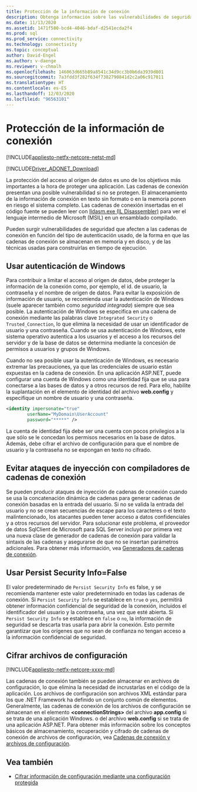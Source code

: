```yaml
---
title: Protección de la información de conexión
description: Obtenga información sobre las vulnerabilidades de seguridad en las cadenas de conexión, que pueden surgir debido a cómo se construyen y conservan las cadenas de conexión y el tipo de autenticación.
ms.date: 11/13/2020
ms.assetid: 1471f580-bcd4-4046-bdaf-d2541ecda2f4
ms.prod: sql
ms.prod_service: connectivity
ms.technology: connectivity
ms.topic: conceptual
author: David-Engel
ms.author: v-daenge
ms.reviewer: v-chmalh
ms.openlocfilehash: 146063d665b89a8541c34d9cc3b0b6da3939d801
ms.sourcegitcommit: 7a3fdd3f282f634f7382790841d2c2a06c917011
ms.translationtype: HT
ms.contentlocale: es-ES
ms.lasthandoff: 12/03/2020
ms.locfileid: "96563101"
---
```

# <a name="protecting-connection-information"></a>Protección de la información de conexión

[!INCLUDE[appliesto-netfx-netcore-netst-md](../../includes/appliesto-netfx-netcore-netst-md.md)]

[!INCLUDE[Driver_ADONET_Download](../../includes/driver_adonet_download.md)]

La protección del acceso al origen de datos es uno de los objetivos más importantes a la hora de proteger una aplicación. Las cadenas de conexión presentan una posible vulnerabilidad si no se protegen. El almacenamiento de la información de conexión en texto sin formato o en la memoria ponen en riesgo el sistema completo. Las cadenas de conexión insertadas en el código fuente se pueden leer con [Ildasm.exe (IL Disassembler)](/dotnet/framework/tools/ildasm-exe-il-disassembler) para ver el lenguaje intermedio de Microsoft (MSIL) en un ensamblado compilado.

Pueden surgir vulnerabilidades de seguridad que afecten a las cadenas de conexión en función del tipo de autenticación usado, de la forma en que las cadenas de conexión se almacenan en memoria y en disco, y de las técnicas usadas para construirlas en tiempo de ejecución.

## <a name="use-windows-authentication"></a>Usar autenticación de Windows

Para contribuir a limitar el acceso al origen de datos, debe proteger la información de la conexión como, por ejemplo, el id. de usuario, la contraseña y el nombre de origen de datos. Para evitar la exposición de información de usuario, se recomienda usar la autenticación de Windows (suele aparecer también como *seguridad integrada*) siempre que sea posible. La autenticación de Windows se especifica en una cadena de conexión mediante las palabras clave `Integrated Security` o `Trusted_Connection`, lo que elimina la necesidad de usar un identificador de usuario y una contraseña. Cuando se usa autenticación de Windows, este sistema operativo autentica a los usuarios y el acceso a los recursos del servidor y de la base de datos se determina mediante la concesión de permisos a usuarios y grupos de Windows.

Cuando no sea posible usar la autenticación de Windows, es necesario extremar las precauciones, ya que las credenciales de usuario están expuestas en la cadena de conexión. En una aplicación ASP.NET, puede configurar una cuenta de Windows como una identidad fija que se usa para conectarse a las bases de datos y a otros recursos de red. Para ello, habilite la suplantación en el elemento de identidad del archivo **web.config** y especifique un nombre de usuario y una contraseña.

```xml  
<identity impersonate="true"
        userName="MyDomain\UserAccount"
        password="*****" />  
```  

La cuenta de identidad fija debe ser una cuenta con pocos privilegios a la que sólo se le concedan los permisos necesarios en la base de datos. Además, debe cifrar el archivo de configuración para que el nombre de usuario y la contraseña no se expongan en texto no cifrado.

## <a name="avoid-injection-attacks-with-connection-string-builders"></a>Evitar ataques de inyección con compiladores de cadenas de conexión

Se pueden producir ataques de inyección de cadenas de conexión cuando se usa la concatenación dinámica de cadenas para generar cadenas de conexión basadas en la entrada del usuario. Si no se valida la entrada del usuario y no se crean secuencias de escape para los caracteres o el texto malintencionado, los atacantes pueden tener acceso a datos confidenciales y a otros recursos del servidor. Para solucionar este problema, el proveedor de datos SqlClient de Microsoft para SQL Server incluyó por primera vez una nueva clase de generador de cadenas de conexión para validar la sintaxis de las cadenas y asegurarse de que no se insertan parámetros adicionales. Para obtener más información, vea [Generadores de cadenas de conexión](connection-string-builders.md).

## <a name="use-persist-security-infofalse"></a>Usar Persist Security Info=False

El valor predeterminado de `Persist Security Info` es false, y se recomienda mantener este valor predeterminado en todas las cadenas de conexión. Si `Persist Security Info` se establece en `true` o `yes`, permitirá obtener información confidencial de seguridad de la conexión, incluidos el identificador del usuario y la contraseña, una vez que esté abierta. Si `Persist Security Info` se establece en `false` o `no`, la información de seguridad se descarta tras usarla para abrir la conexión. Esto permite garantizar que los orígenes que no sean de confianza no tengan acceso a la información confidencial de seguridad.

## <a name="encrypt-configuration-files"></a>Cifrar archivos de configuración

[!INCLUDE[appliesto-netfx-netcore-xxxx-md](../../includes/appliesto-netfx-netcore-xxxx-md.md)]

Las cadenas de conexión también se pueden almacenar en archivos de configuración, lo que elimina la necesidad de incrustarlas en el código de la aplicación. Los archivos de configuración son archivos XML estándar para los que .NET Framework ha definido un conjunto común de elementos. Generalmente, las cadenas de conexión de los archivos de configuración se almacenan en el elemento **\<connectionStrings>** del archivo **app.config** si se trata de una aplicación Windows. o del archivo **web.config** si se trata de una aplicación ASP.NET. Para obtener más información sobre los conceptos básicos de almacenamiento, recuperación y cifrado de cadenas de conexión de archivos de configuración, vea [Cadenas de conexión y archivos de configuración](connection-strings-and-configuration-files.md).

## <a name="see-also"></a>Vea también

- [Cifrar información de configuración mediante una configuración protegida](/previous-versions/aspnet/53tyfkaw(v=vs.100))
